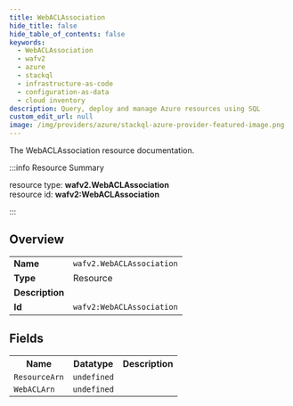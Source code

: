 ```yaml
---
title: WebACLAssociation
hide_title: false
hide_table_of_contents: false
keywords:
  - WebACLAssociation
  - wafv2
  - azure
  - stackql
  - infrastructure-as-code
  - configuration-as-data
  - cloud inventory
description: Query, deploy and manage Azure resources using SQL
custom_edit_url: null
image: /img/providers/azure/stackql-azure-provider-featured-image.png
---
```

The WebACLAssociation resource documentation.

:::info Resource Summary

<div class="row">
<div class="providerDocColumn">
<span>resource type:&nbsp;<b>wafv2.WebACLAssociation</b></span><br />
<span>resource id:&nbsp;<b>wafv2:WebACLAssociation</b></span><br />
</div>
</div>

:::

## Overview
<table><tbody>
<tr><td><b>Name</b></td><td><code>wafv2.WebACLAssociation</code></td></tr>
<tr><td><b>Type</b></td><td>Resource</td></tr>
<tr><td><b>Description</b></td><td></td></tr>
<tr><td><b>Id</b></td><td><code>wafv2:WebACLAssociation</code></td></tr>
</tbody></table>

## Fields
<table><tbody>
<tr><th>Name</th><th>Datatype</th><th>Description</th></tr>
<tr><td><code>ResourceArn</code></td><td><code>undefined</code></td><td></td></tr><tr><td><code>WebACLArn</code></td><td><code>undefined</code></td><td></td></tr>
</tbody></table>